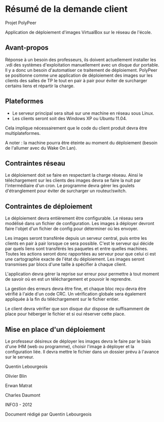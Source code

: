 Résumé de la demande client
===========================

Projet PolyPeer

Application de déploiement d'images VirtualBox sur le réseau de l'école.

Avant-propos
------------

Réponse à un besoin des professeurs, ils doivent actuellement installer les .vdi des systèmes d'exploitation manuellement avec un disque dur portable. Il y a donc un besoin d'automatiser ce traitement de déploiement.
PolyPeer se positionne comme une application de déploiement des images sur les clients des salles de TP le tout en pair à pair pour éviter de surcharger certains liens et répartir la charge.

Plateformes
-----------

* Le serveur principal sera situé sur une machine en réseau sous Linux.
* Les clients seront soit des Windows XP ou Ubuntu 11.04.

Cela implique nécessairement que le code du client produit devra être multiplateformes.

A noter : la machine pourra être éteinte au moment du déploiement (besoin de l'allumer avec du Wake On Lan).

Contraintes réseau
------------------

Le déploiement doit se faire en respectant la charge réseau. Ainsi le téléchargement sur les clients des images devra se faire la nuit par l'intermédiaire d'un cron. Le programme devra gérer les goulets d'étranglement pour éviter de surcharger un routeur/switch.

Contraintes de déploiement
--------------------------

Le déploiement devra entièrement être configurable. Le réseau sera modélisé dans un fichier de configuration. Les images à déployer devront faire l'objet d'un fichier de config pour déterminer où les envoyer.

Les images seront transférée depuis un serveur central, puis entre les clients en pair à pair lorsque ce sera possible.
C'est le serveur qui décide par quels liens sont transférés les paquetes et entre quelles machines. Toutes les actions seront donc rapportées au serveur pour que celui ci est une cartographie exacte de l'état du déploiement.
Les images seront transmises par blocs d'une taille à spécifier à chaque client.

L'application devra gérer la reprise sur erreur pour permettre à tout moment de savoir où en est un téléchargement et pouvoir le reprendre.

La gestion des erreurs devra être fine, et chaque bloc reçu devra être vérifié à l'aide d'un code CRC. Un vérification globale sera également appliquée à la fin du téléchargement sur le fichier entier.

Le client devra vérifier que son disque dur dispose de suffisamment de place pour héberger le fichier et si oui réserver cette place.

Mise en place d'un déploiement
------------------------------

Le professeur désireux de déployer les images devra le faire par le biais d'une IHM (web ou programme), choisir l'image à déployer et la configuration liée. Il devra mettre le fichier dans un dossier prévu à l'avance sur le serveur.

Quentin Lebourgeois

Olivier Blin

Erwan Matrat

Charles Daumont

INFO3 - 2012

Document rédigé par Quentin Lebourgeois
